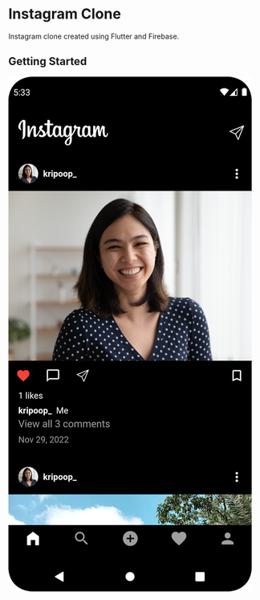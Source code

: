 # Instagram Clone

Instagram clone created using Flutter and Firebase.

## Getting Started

![alt text](https://github.com/Kripa8702/InstagramClone/blob/master/ss1.png?=100x20&&raw=true)
